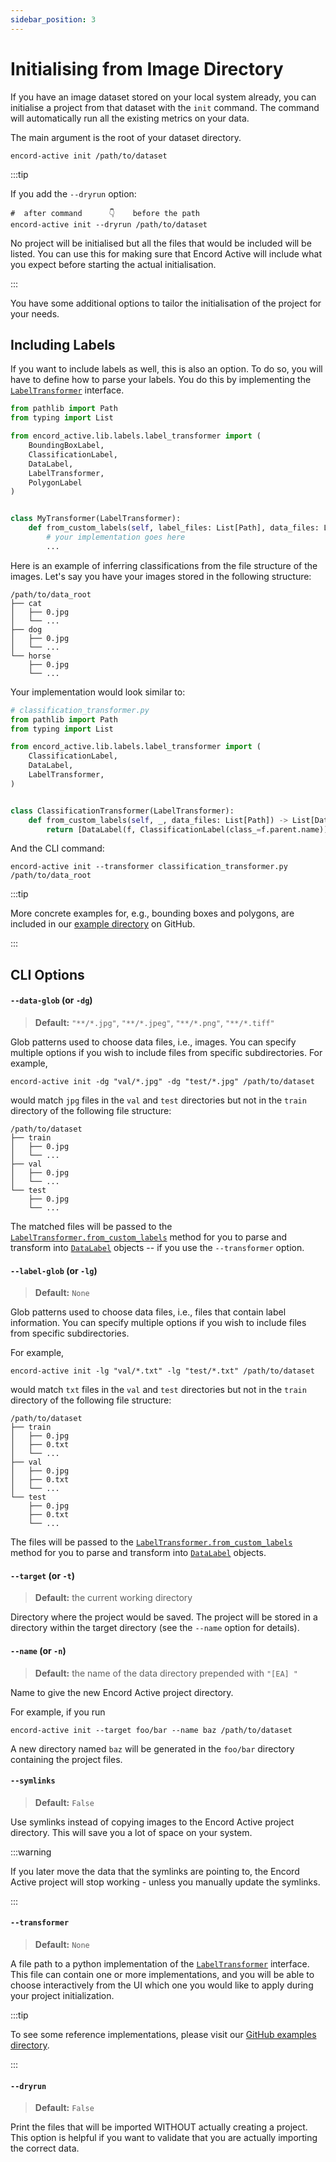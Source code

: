 ```yaml
---
sidebar_position: 3
---
```


# Initialising from Image Directory

If you have an image dataset stored on your local system already, you can initialise a project from that dataset with the `init` command.
The command will automatically run all the existing metrics on your data.

The main argument is the root of your dataset directory.

```shell
encord-active init /path/to/dataset
```

:::tip

If you add the `--dryrun` option:

```shell
#  after command      👇    before the path
encord-active init --dryrun /path/to/dataset
```

No project will be initialised but all the files that would be included will be listed.
You can use this for making sure that Encord Active will include what you expect before starting the actual initialisation.

:::

You have some additional options to tailor the initialisation of the project for your needs.

## Including Labels

If you want to include labels as well, this is also an option.
To do so, you will have to define how to parse your labels.
You do this by implementing the [`LabelTransformer`][gh-label-transformer] interface.

```python
from pathlib import Path
from typing import List

from encord_active.lib.labels.label_transformer import (
    BoundingBoxLabel,
    ClassificationLabel,
    DataLabel,
    LabelTransformer,
    PolygonLabel
)


class MyTransformer(LabelTransformer):
    def from_custom_labels(self, label_files: List[Path], data_files: List[Path]) -> List[DataLabel]:
        # your implementation goes here
        ...
```

Here is an example of inferring classifications from the file structure of the images.
Let's say you have your images stored in the following structure:

```
/path/to/data_root
├── cat
│   ├── 0.jpg
│   └── ...
├── dog
│   ├── 0.jpg
│   └── ...
└── horse
    ├── 0.jpg
    └── ...

```

Your implementation would look similar to:

```python
# classification_transformer.py
from pathlib import Path
from typing import List

from encord_active.lib.labels.label_transformer import (
    ClassificationLabel,
    DataLabel,
    LabelTransformer,
)


class ClassificationTransformer(LabelTransformer):
    def from_custom_labels(self, _, data_files: List[Path]) -> List[DataLabel]:
        return [DataLabel(f, ClassificationLabel(class_=f.parent.name)) for f in data_files]
```

And the CLI command:

```shell
encord-active init --transformer classification_transformer.py /path/to/data_root
```

:::tip

More concrete examples for, e.g., bounding boxes and polygons, are included in our [example directory][gh-transformer-examples] on GitHub.

:::

## CLI Options

#### `--data-glob` (or `-dg`)

> **Default:** `"**/*.jpg"`, `"**/*.jpeg"`, `"**/*.png"`, `"**/*.tiff"`

Glob patterns used to choose data files, i.e., images.
You can specify multiple options if you wish to include files from specific subdirectories.
For example,

```shell
encord-active init -dg "val/*.jpg" -dg "test/*.jpg" /path/to/dataset
```

would match `jpg` files in the `val` and `test` directories but not in the `train` directory of the following file structure:

```
/path/to/dataset
├── train
│   ├── 0.jpg
│   └── ...
├── val
│   ├── 0.jpg
│   └── ...
└── test
    ├── 0.jpg
    └── ...
```

The matched files will be passed to the [`LabelTransformer.from_custom_labels`][gh-label-transformer] method for you to parse and transform into [`DataLabel`][gh-data-label] objects -- if you use the `--transformer` option.

#### `--label-glob` (or `-lg`)

> **Default:** `None`

Glob patterns used to choose data files, i.e., files that contain label information.
You can specify multiple options if you wish to include files from specific subdirectories.

For example,

```shell
encord-active init -lg "val/*.txt" -lg "test/*.txt" /path/to/dataset
```

would match `txt` files in the `val` and `test` directories but not in the `train` directory of the following file structure:

```
/path/to/dataset
├── train
│   ├── 0.jpg
│   ├── 0.txt
│   └── ...
├── val
│   ├── 0.jpg
│   ├── 0.txt
│   └── ...
└── test
    ├── 0.jpg
    ├── 0.txt
    └── ...
```

The files will be passed to the [`LabelTransformer.from_custom_labels`][gh-label-transformer] method for you to parse and transform into [`DataLabel`][gh-data-label] objects.

#### `--target` (or `-t`)

> **Default:** the current working directory

Directory where the project would be saved.
The project will be stored in a directory within the target directory (see the `--name` option for details).

#### `--name` (or `-n`)

> **Default:** the name of the data directory prepended with `"[EA] "`

Name to give the new Encord Active project directory.

For example, if you run

```
encord-active init --target foo/bar --name baz /path/to/dataset
```

A new directory named `baz` will be generated in the `foo/bar` directory containing the project files.

#### `--symlinks`

> **Default:** `False`

Use symlinks instead of copying images to the Encord Active project directory.
This will save you a lot of space on your system.

:::warning

If you later move the data that the symlinks are pointing to, the Encord Active project will stop working - unless you manually update the symlinks.

:::

#### `--transformer`

> **Default:** `None`

A file path to a python implementation of the [`LabelTransformer`][gh-label-transformer] interface.
This file can contain one or more implementations, and you will be able to choose interactively from the UI which one you would like to apply during your project initialization.

:::tip

To see some reference implementations, please visit our [GitHub examples directory][gh-transformer-examples].

:::

#### `--dryrun`

> **Default:** `False`

Print the files that will be imported WITHOUT actually creating a project.
This option is helpful if you want to validate that you are actually importing the correct data.

[gh-label-transformer]: https://github.com/encord-team/encord-active/blob/main/src/encord_active/lib/labels/label_transformer.py#61
[gh-data-label]: https://github.com/encord-team/encord-active/blob/main/src/encord_active/lib/labels/label_transformer.py#56
[gh-transformer-examples]: https://github.com/encord-team/encord-active/blob/main/examples/label-transformers
